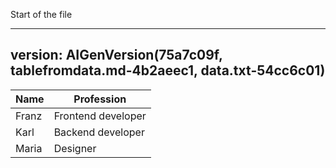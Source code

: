 Start of the file
<!-- AIGenPromptStart(tablefromdata)
Make a markdown table from the data, with columns "Name" and "Profession".
AIGenCommand(tablefromdata)
data.txt
AIGenPromptEnd(tablefromdata) -->
---
version: AIGenVersion(75a7c09f, tablefromdata.md-4b2aeec1, data.txt-54cc6c01)
---

| Name  | Profession         |
|-------|--------------------|
| Franz | Frontend developer |
| Karl  | Backend developer  |
| Maria | Designer           |
